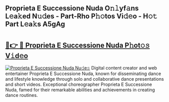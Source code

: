 ## Proprieta E Successione Nuda O𝚗𝚕yf𝚊ns L𝚎a𝚔ed N𝚞𝚍es - Part-Rho P𝚑𝚘tos Vi𝚍𝚎o - H𝚘𝚝 Part L𝚎a𝚔s A5gAg

# <h2><a href="http://kf7utt.oniu.top/?m=Proprieta+E+Successione+Nuda">🔗👉 🔴 Proprieta E Successione Nuda P𝚑ot𝚘𝚜 V𝚒d𝚎o</a></h2>

[![Proprieta E Successione Nuda Nu𝚍e𝚜](https://i.imgur.com/0qMVB7G.gif)](http://kf7utt.oniu.top/?m=Proprieta+E+Successione+Nuda)
Digital content creator and web entertainer Proprieta E Successione Nuda, known for disseminating dance and lifestyle knowledge through solo and collaborative dance presentations and short videos. Exceptional choreographer Proprieta E Successione Nuda, famed for their remarkable abilities and achievements in creating dance routines.  
